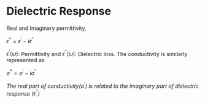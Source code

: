 # Dielectric Response
Real and Imaginary permittivity, 

$\epsilon^* = \epsilon^\prime - i \epsilon^{\prime \prime}$

$\epsilon^\prime(\omega)  :$ Permittivity and $\epsilon^{\prime \prime}(\omega) :$ Dielectric loss. The conductivity is similarly represented as 

$\sigma^* = \sigma^\prime - i \sigma^{\prime \prime}$

*The real part of conductivity($\sigma^\prime$) is related to the imaginary part of dielectric response ($\epsilon^{\prime \prime}$)*

